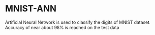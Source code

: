 # MNIST-ANN

Artificial Neural Network is used to classify the digits of MNIST dataset. Accuracy of near about 98% is reached on the test data
